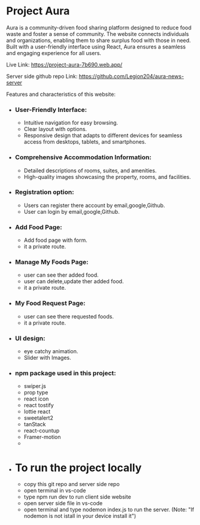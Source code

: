 # Project Aura

Aura is a community-driven food sharing platform designed to reduce food waste and foster a sense of community. The website connects individuals and organizations, enabling them to share surplus food with those in need. Built with a user-friendly interface using React, Aura ensures a seamless and engaging experience for all users.

Live Link: https://project-aura-7b690.web.app/

Server side github repo Link: https://github.com/Legion204/aura-news-server

Features and characteristics of this website:

- ### User-Friendly Interface:

  - Intuitive navigation for easy browsing.
  - Clear layout with options.
  - Responsive design that adapts to different devices for seamless access from desktops, tablets, and smartphones.

- ### Comprehensive Accommodation Information:

  - Detailed descriptions of rooms, suites, and amenities.
  - High-quality images showcasing the property, rooms, and facilities.

- ### Registration option:

  - Users can register there account by email,google,Github.
  - User can login by email,google,Github.

- ### Add Food Page:
  - Add food page with form.
  - it a private route.

- ### Manage My Foods Page:
  - user can see ther added food.
  - user can delete,update ther added food.
  - it a private route.
  
- ### My Food Request Page:

  - user can see there requested foods.
  - it a private route.

- ### UI design:

  - eye catchy animation.
  - Slider with Images.

- ### npm package used in this project:
  - swiper.js
  - prop type
  - react icon
  - react tostify
  - lottie react
  - sweetalert2
  - tanStack
  - react-countup
  - Framer-motion
  - 
- # To run the project locally
    - copy this git repo and server side repo  
    - open terminal in vs-code  
    - type npm run dev to run client side website  
    - open server side file in vs-code  
    - open terminal and type nodemon index.js to run the server. (Note: "If nodemon is not istall in your device install it")  
